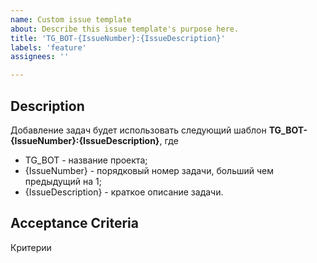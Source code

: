 ```yaml
---
name: Custom issue template
about: Describe this issue template's purpose here.
title: 'TG_BOT-{IssueNumber}:{IssueDescription}'
labels: 'feature'
assignees: ''

---
```



## Description
Добавление задач будет использовать следующий шаблон **TG_BOT-{IssueNumber}:{IssueDescription}**, где 

- TG_BOT - название проекта;
- {IssueNumber} - порядковый номер задачи, больший чем предыдущий на 1;
- {IssueDescription} - краткое описание задачи.

## **Acceptance Criteria**
Критерии

